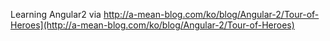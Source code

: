 Learning Angular2 via
http://a-mean-blog.com/ko/blog/Angular-2/Tour-of-Heroes](http://a-mean-blog.com/ko/blog/Angular-2/Tour-of-Heroes)
